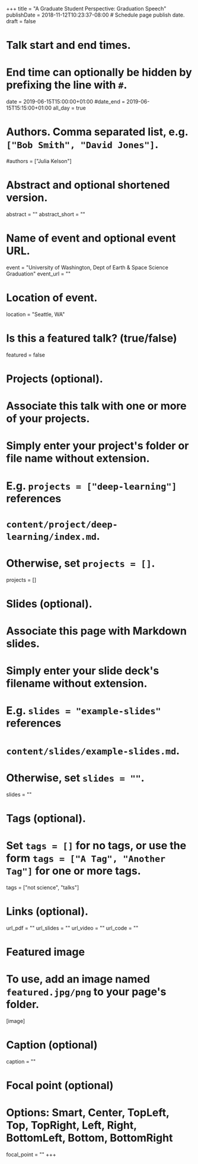 +++
title = "A Graduate Student Perspective: Graduation Speech"
publishDate = 2018-11-12T10:23:37-08:00  # Schedule page publish date.
draft = false

# Talk start and end times.
#   End time can optionally be hidden by prefixing the line with `#`.
date = 2019-06-15T15:00:00+01:00
#date_end = 2019-06-15T15:15:00+01:00
all_day = true

# Authors. Comma separated list, e.g. `["Bob Smith", "David Jones"]`.
#authors = ["Julia Kelson"]

# Abstract and optional shortened version.
abstract = ""
abstract_short = ""

# Name of event and optional event URL.
event = "University of Washington, Dept of Earth & Space Science Graduation"
event_url = ""

# Location of event.
location = "Seattle, WA"

# Is this a featured talk? (true/false)
featured = false

# Projects (optional).
#   Associate this talk with one or more of your projects.
#   Simply enter your project's folder or file name without extension.
#   E.g. `projects = ["deep-learning"]` references 
#   `content/project/deep-learning/index.md`.
#   Otherwise, set `projects = []`.
projects = []

# Slides (optional).
#   Associate this page with Markdown slides.
#   Simply enter your slide deck's filename without extension.
#   E.g. `slides = "example-slides"` references 
#   `content/slides/example-slides.md`.
#   Otherwise, set `slides = ""`.
slides = ""

# Tags (optional).
#   Set `tags = []` for no tags, or use the form `tags = ["A Tag", "Another Tag"]` for one or more tags.
tags = ["not science", "talks"]

# Links (optional).
url_pdf = ""
url_slides = ""
url_video = ""
url_code = ""

# Featured image
# To use, add an image named `featured.jpg/png` to your page's folder. 
[image]
  # Caption (optional)
  caption = ""

  # Focal point (optional)
  # Options: Smart, Center, TopLeft, Top, TopRight, Left, Right, BottomLeft, Bottom, BottomRight
  focal_point = ""
+++